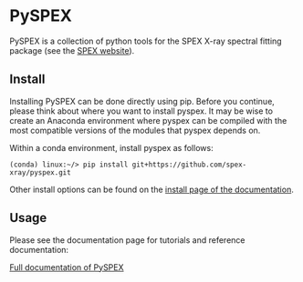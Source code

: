 # PySPEX

PySPEX is a collection of python tools for the SPEX X-ray spectral fitting package (see the [SPEX website](http://www.sron.nl/spex)). 

## Install

Installing PySPEX can be done directly using pip. Before you continue, please think about where you want to install pyspex.
It may be wise to create an Anaconda environment where pyspex can be compiled with the most compatible versions of the modules that pyspex depends on.

Within a conda environment, install pyspex as follows:
```
(conda) linux:~/> pip install git+https://github.com/spex-xray/pyspex.git
```
Other install options can be found on the [install page of the documentation](https://spex-xray.github.io/pyspex/install.html).

## Usage

Please see the documentation page for tutorials and reference documentation:

[Full documentation of PySPEX](https://spex-xray.github.io/pyspex/)


